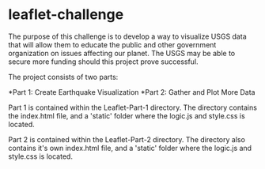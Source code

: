 # leaflet-challenge

The purpose of this challenge is to develop a way to visualize USGS data that will allow them to educate the public and other government organization on issues affecting our planet.  The USGS may be able to secure more funding should this project prove successful.

The project consists of two parts:

*Part 1: Create Earthquake Visualization
*Part 2: Gather and Plot More Data

Part 1 is contained within the Leaflet-Part-1 directory.  The directory contains the index.html file, and a 'static' folder where the logic.js and style.css is located.

Part 2 is contained within the Leaflet-Part-2 directory.  The directory also contains it's own index.html file, and a 'static' folder where the logic.js and style.css is located.

